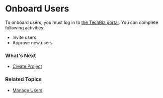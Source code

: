 # Onboard Users

To onboard users, you must log in to [the TechBiz portal](https://docs.developer.tech.gov.sg/docs/techbiz-documentation/invite-users). You can complete following activities:
- Invite users
- Approve new users

### What's Next
- [Create Project](manage-projects)

### Related Topics
- [Manage Users](manage-users)



<!--
This section describes the following:
- [Invite users](#invite-users)
- [Register account](#register-account)
- [Approve new users](#approve-new-users)



## Invite users
Subscription Admin (SA) and Project Admin (PA) can invite and add users to the subscription. 

> **Important:** Only SA can add a user as PA to their SHIP-HATS projects.

### To invite users

1. Log in to the [SHIP-HATS portal](https://portal.ship.gov.sg/).  
   Make sure that you are in the required account. If needed, refer to [Switch account](manage-account).

1. From the side menu, click **Users > Invite Users**.  
   
1. Click **Generate new link**. 

   By default, a new invitation link has a 14 days expiry date.  Whenever you invite new users, the same link will be displayed with the remaining expiry date until it expires. 
   
   In the example below, SA invites a new user to SHIP-HATS. As the invite was created 2 days earlier, the link is valid for the next 12 days.

1. Click **Email me** to send this link with the expiry date to your SHIP-HATS registered email address, and then forward it to the intended users so that they can provide required information in the **Invitation Form**.  

   Alternatively, click the copy icon to copy and share the invite link with intended users. Make sure to inform the users about the expiry date of this link.

## Register account
As a user, you will receive an invitation email with a link to onboard to SHIP-HATS portal upon successful approval. 

Access the link via the onboarding email and perform the following steps based on the account that you want to create. 
-->
<!-- tabs:start -->


<!--### **Public officer**

### To register an account for a public officer

1. In the Invitation form, select the role as **Public Officer**. 

1. Enter the following details, and then click **Submit**.  

   |Field|Description|
   |---|---|
   |**First Name**| Enter first name of the user.
   |**Last Name**| Enter last name of the user.
   |**Public Service Email Address**| Enter official email address of the user.
   |**Require SEED Account**| Select this checkbox if the user requires a SEED account. This account is required only for a user who is actively involved in development work on a non-GSIB device. For more information, refer to the [SEED](https://docs.developer.tech.gov.sg/docs/security-suite-for-engineering-endpoint-devices/#/) documentation.     

### **Vendor**

### To register an account for a vendor

1. In the Invitation form, select the role as **Vendor**.  

1. Enter the following details, and then click **Submit**.  

   |Field|Description|
   |---|---|
   |**First Name**| Enter first name of the user.
   |**Last Name**| Enter last name  of the user.
   |**Company Email Address**| Enter email address of the user. 
   |**Mobile Number**| Enter mobile number of the user.
   | **Organisation**| Enter organisation name of the user. 
   | **Department** |Enter department name of the user.
   | **Require SEED Account**| Select this checkbox if the user require a SEED account. This account is required only for users who are actively involved in development work on a non-GSIB device. For more information, refer to the [SEED](https://docs.developer.tech.gov.sg/docs/security-suite-for-engineering-endpoint-devices/#/) documentation.  
-->   

<!-- tabs:end -->


<!--## Approve new users
After a user submits the completed SHIP-HATS **Invitation Form**, Subscription Admin (SA) and Project Admin (PA) will be notified by an email to approve the user registration.

### To approve new user registration
1. Log in to the [SHIP-HATS portal](https://portal.ship.gov.sg/).  
   Make sure that you are in the required account. If needed, refer to [Switch account](manage-account).

   If there is a pending user approval task for you, it will be displayed in the **ALERTS** section.  

1. Click **View** corresponding to that alert. You will be directed to the **Pending Approval** section.

   >**Tip:** Alternatively, from the side menu, click **Users** > **All Users**. 
   
   If there is a pending user approval task, the **Pending** section will display the number of users pending approval. Here, you can view the users that are pending your approval along with their email address.  
    
   Only email addresses that are included in our approved list will be approved. If the user provides an email address that is not included in our approved list, in the SHIP-HATS portal when approving the user, you will see a message indicating that this domain will require to be included in TechPass. As necessary, you may select the **Proceed to whitelist domain** option to raise a service request. 
   
1. Click **Approve** corresponding to the user.

1. In **Grant user access for:**, you can choose tools for which you want to provide access. Following options are available:
   
   |Field|Description|
   |---|---|
   |**CI tools**| Select this option if the user is required to have access to Jira, Confluence, Bitbucket, Bamboo, pCloudy, SonarQube, Fortify SCA & WebInspect, Fortify on Demand, and Prisma Cloud services.
   |**SonaType tools**| Select this option if the user is required to have access to Nexus IQ and Nexus Repo scan services.  

1. Click **Confirm**.  
This user is now approved as SHIP-HATS user under this account.

   >**Note:** Irrespective of agencies, individuals approved as SHIP-HATS users can be added to any SHIP-HATS project and will be billed under the account that initially approved them.  

-->

